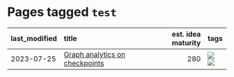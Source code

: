 # Pages tagged `test`

|last_modified|title|est. idea maturity|tags
|:---|:---|---:|:---|
|2023-07-25|[Graph analytics on checkpoints](../Graph_analytics_on_checkpoints.md)|280|[![](https://img.shields.io/badge/tag-from_issue-8a140)](../tags/from_issue.md) [![](https://img.shields.io/badge/tag-test-7ffa70)](../tags/test.md)|
